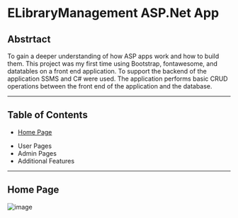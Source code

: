 # ELibraryManagement ASP.Net App
## Abstrtact
To gain a deeper understanding of how ASP apps work and how to build them. This project was my first time using Bootstrap, fontawesome, and datatables on a front end application. To support the backend of the application SSMS and C# were used. The application performs basic CRUD operations between the front end of the application and the database.
***
## Table of Contents
- [Home Page](#home-page)
* User Pages
* Admin Pages
* Additional Features
***
## Home Page 
![image](https://github.com/user-attachments/assets/2b3e9ac1-7bf4-4f6a-906c-62d1604a5389)
